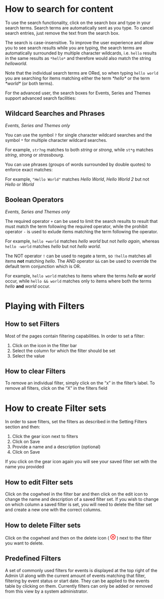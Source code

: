 <!-- Delete icon -->
[icon_delete]:data:image/png;base64,iVBORw0KGgoAAAANSUhEUgAAABEAAAARCAYAAAA7bUf6AAABEklEQVR42q2Uuw4BURRFVYpLoSCYL2PQTTU0vsBXeY14TIyan/Ao6ChQcE6yJTs37phCsTLZ++x7cp+Te9TrNkWhL6yEi/DCdwW/aI+xG/jCUQe6QN13NRlQcCM0hRpqNegNZQZ2Ex+Fp9CF56KrOeTb6n324AQzUDMDAfJnoaRGD0ZCobUwFgx0QYiELWUSjOupiCCaFBjCWwoVIYaeUKYBL1Kxh6hSwAhz+DdqaCjjwT+ouEPkGMzgqjV8y1Y9j9pdxeHLTAqfJVCjRdpMIogGBaa0hLI2gB592ZOZ63R2aGSgDTY7dpzOf+6J0qIbG/5oENKN7aS9nQRr9nAKHnTiejtMK+MrbvO4tP9JnPV/8gansczJeXp0AgAAAABJRU5ErkJggg== "Delete icon"

# How to search for content

To use the search functionality, click on the search box and type in your search terms. Search terms are automatically
sent as you type. To cancel search entries, just remove the text from the search box.

The search is case-insensitive. To improve the user experience and allow you to see search results while you are typing,
the search terms are automatically surrounded by multiple character wildcards, i.e. `hello` results in the same results
as `*hello*` and therefore would also match the string *helloworld*.

Note that the individual search terms are ORed, so when typing `hello world` you are searching for items matching either
the term *\*hello\** or the term *\*world\** (or both terms).

For the advanced user, the search boxes for Events, Series and Themes support advanced search facilities:

## Wildcard Searches and Phrases
*Events, Series and Themes only*

You can use the symbol `?` for single character wildcard searches and the symbol `*` for multiple character wildcard
searches.

For example, `str?ng` matches to both *string* or *strong*, while `st*g` matches *string*, *strong* or *strassbourg*.

You can use phrases (groups of words surrounded by double quotes) to enforce exact matches:

For example, `"Hello World"` matches *Hello World*, *Hello World 2* but not *Hello* or *World*

## Boolean Operators
*Events, Series and Themes only*

The required operator `+` can be used to limit the search results to result that must match the term following the
required operator, while the prohibit operator `-` is used to exlude items matching the term following the operator.

For example, `hello +world` matches *hello world* but not *hello again*, whereas `hello -world` matches *hello* but not
*hello world*.

The NOT operator `!` can be used to negate a term, so `!hello` matches all items **not** matching *hello*. The AND
operator `&&` can be used to override the default term conjunction which is OR.

For example, `hello world` matches to items where the terms *hello* **or** *world* occur, while `hello && world` matches
only to items where both the terms *hello* **and** *world* occur.

# Playing with Filters

## How to set Filters
Most of the pages contain filtering capabilities. In order to set a filter:
1. Click on the icon in the filter bar
1. Select the column for which the filter should be set
1. Select the value

## How to clear Filters
To remove an individual filter, simply click on the “x” in the filter’s label. To remove all filters, click on the “X”
in the filters field

# How to create Filter sets
In order to save filters, set the filters as described in the Setting Filters section and then:

1. Click the gear icon next to filters
1. Click on Save
1. Provide a name and a description (optional)
1. Click on Save

If you click on the gear icon again you will see your saved filter set with the name you provided

## How to edit Filter sets
Click on the cogwheel in the filter bar and then click on the edit icon to change the name and description of a saved
filter set. If you wish to change on which column a saved filter is set, you will need to delete the filter set and
create a new one with the correct columns.

## How to delete Filter sets
Click on the cogwheel and then on the delete icon ( ![icon_delete][] ) next to the filter you want to delete.

## Predefined Filters
A set of commonly used filters for events is displayed at the top right of the Admin UI along with the current amount
of events matching that filter, filtering by event status or start date. They can be applied to the events table by
clicking on them. Currently filters can only be added or removed from this view by a system administrator.
